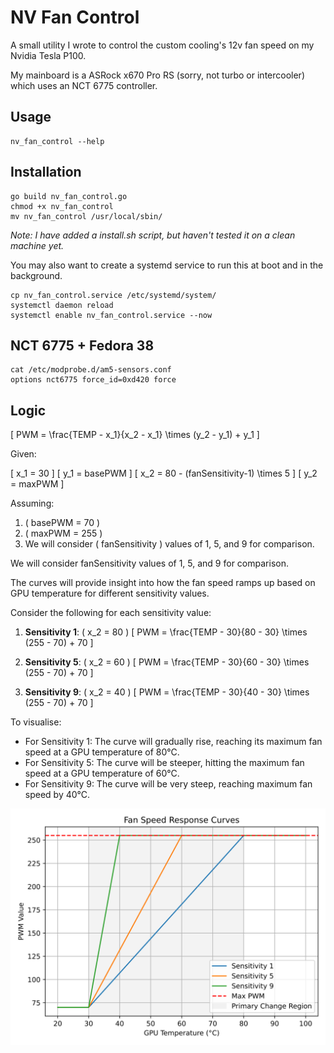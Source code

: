 # NV Fan Control

A small utility I wrote to control the custom cooling's 12v fan speed on my Nvidia Tesla P100.

My mainboard is a ASRock x670 Pro RS (sorry, not turbo or intercooler) which uses an NCT 6775 controller.

## Usage

```shell
nv_fan_control --help
```

## Installation

```shell
go build nv_fan_control.go
chmod +x nv_fan_control
mv nv_fan_control /usr/local/sbin/
```

_Note: I have added a install.sh script, but haven't tested it on a clean machine yet._

You may also want to create a systemd service to run this at boot and in the background.

```shell
cp nv_fan_control.service /etc/systemd/system/
systemctl daemon reload
systemctl enable nv_fan_control.service --now
```

## NCT 6775 + Fedora 38

```shell
cat /etc/modprobe.d/am5-sensors.conf
options nct6775 force_id=0xd420 force
```

## Logic

\[ PWM = \frac{TEMP - x_1}{x_2 - x_1} \times (y_2 - y_1) + y_1 \]

Given:

\[ x_1 = 30 \]
\[ y_1 = basePWM \]
\[ x_2 = 80 - (fanSensitivity-1) \times 5 \]
\[ y_2 = maxPWM \]

Assuming:

1. \( basePWM = 70 \)
2. \( maxPWM = 255 \)
3. We will consider \( fanSensitivity \) values of 1, 5, and 9 for comparison.

We will consider fanSensitivity values of 1, 5, and 9 for comparison.

The curves will provide insight into how the fan speed ramps up based on GPU temperature for different sensitivity values.

Consider the following for each sensitivity value:

1. **Sensitivity 1**: \( x_2 = 80 \)
\[ PWM = \frac{TEMP - 30}{80 - 30} \times (255 - 70) + 70 \]

1. **Sensitivity 5**: \( x_2 = 60 \)
\[ PWM = \frac{TEMP - 30}{60 - 30} \times (255 - 70) + 70 \]

1. **Sensitivity 9**: \( x_2 = 40 \)
\[ PWM = \frac{TEMP - 30}{40 - 30} \times (255 - 70) + 70 \]

To visualise:

- For Sensitivity 1: The curve will gradually rise, reaching its maximum fan speed at a GPU temperature of 80°C.
- For Sensitivity 5: The curve will be steeper, hitting the maximum fan speed at a GPU temperature of 60°C.
- For Sensitivity 9: The curve will be very steep, reaching maximum fan speed by 40°C.

![](fan_response_curve.svg)
